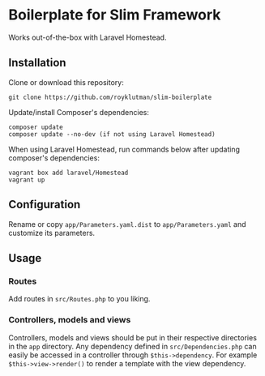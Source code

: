 # Boilerplate for Slim Framework
Works out-of-the-box with Laravel Homestead.
## Installation
Clone or download this repository:
```
git clone https://github.com/royklutman/slim-boilerplate
```
Update/install Composer's dependencies:
```
composer update
composer update --no-dev (if not using Laravel Homestead)
```
When using Laravel Homestead, run commands below after updating composer's dependencies:
```
vagrant box add laravel/Homestead
vagrant up
```
## Configuration
Rename or copy `app/Parameters.yaml.dist` to `app/Parameters.yaml` and customize its parameters.
## Usage
### Routes
Add routes in `src/Routes.php` to you liking.
### Controllers, models and views
Controllers, models and views should be put in their respective directories in the `app` directory. Any dependency defined in `src/Dependencies.php` can easily be accessed in a controller through `$this->dependency`. For example `$this->view->render()` to render a template with the view dependency.

